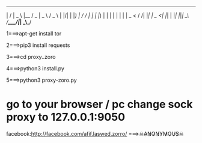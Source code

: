 __  __ ____    ________  ____   ___  
|  \/  |  _ \  |__  / _ \|  _ \ / _ \ 
| |\/| | |_) |   / / | | | |_) | | | |
| |  | |  _ <   / /| |_| |  _ <| |_| |
|_|  |_|_| \_\ /____\___/|_| \_\\___/ 

















1===>apt-get install tor





2===>pip3 install requests


3===>cd proxy..zoro

4===>python3 install.py

5===>python3 proxy-zoro.py  












go to your browser / pc  change sock proxy to 127.0.0.1:9050
============================================================
 facebook:http://facebook.com/afif.laswed.zorro/
 ===>☠A̷N̷O̷N̷Y̷M̷O̷U̷S̷☠
